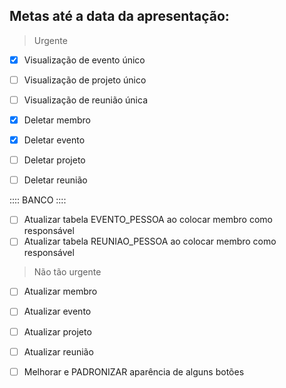 ## Metas até a data da apresentação:

> Urgente
- [x] Visualização de evento único
- [ ] Visualização de projeto único
- [ ] Visualização de reunião única

- [x] Deletar membro
- [x] Deletar evento
- [ ] Deletar projeto
- [ ] Deletar reunião

:::: BANCO ::::
- [ ] Atualizar tabela EVENTO_PESSOA ao colocar membro como responsável
- [ ] Atualizar tabela REUNIAO_PESSOA ao colocar membro como responsável

> Não tão urgente
- [ ] Atualizar membro
- [ ] Atualizar evento
- [ ] Atualizar projeto
- [ ] Atualizar reunião

- [ ] Melhorar e PADRONIZAR aparência de alguns botões